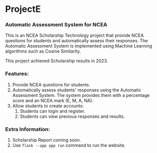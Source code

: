 # ProjectE
### Automatic Assessment System for NCEA

This is an NCEA Scholarship Technology project that provide NCEA questions for students and automatically assess their responses. The Automatic Assessment System is implemented using Machine Learning algorithms such as Cosine Similarity.

This project achieved Scholarship results in 2023. 

### Features:
1. Provide NCEA questions for students.
2. Automatically assess students' responses using the Automatic Assessment System. The system provides them with a percentage score and an NCEA mark (E, M, A, NA).
3. Allow students to create accounts:
    1. Students can login and register.
    2. Students can view previous responses and results.

### Extra Information:
1. Scholarship Report coming soon.
2. Use `flask --app app run` command to run the website.